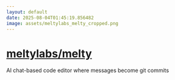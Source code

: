 ```yaml
---
layout: default
date: 2025-08-04T01:45:19.856482
image: assets/meltylabs_melty_cropped.png
---
```


# [meltylabs/melty](https://github.com/meltylabs/melty)

AI chat-based code editor where messages become git commits
